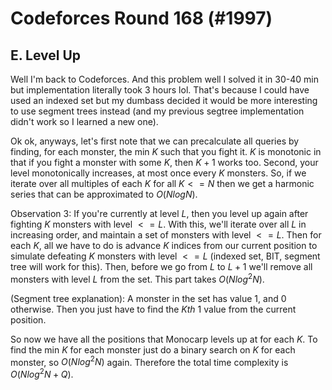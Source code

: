 # Codeforces Round 168 (#1997)

## E. Level Up

Well I'm back to Codeforces. And this problem well I solved it in 30-40 min but implementation literally took 3 hours lol. That's because I could have used an indexed set but my dumbass decided it would be more interesting to use segment trees instead (and my previous segtree implementation didn't work so I learned a new one).

Ok ok, anyways, let's first note that we can precalculate all queries by finding, for each monster, the min $K$ such that you fight it. $K$ is monotonic in that if you fight a monster with some $K$, then $K+1$ works too. Second, your level monotonically increases, at most once every $K$ monsters. So, if we iterate over all multiples of each $K$ for all $K<=N$ then we get a harmonic series that can be approximated to $O(NlogN)$.

Observation 3: If you're currently at level $L$, then you level up again after fighting $K$ monsters with level $<= L$. With this, we'll iterate over all $L$ in increasing order, and maintain a set of monsters with level $<= L$. Then for each $K$, all we have to do is advance $K$ indices from our current position to simulate defeating $K$ monsters with level $<= L$ (indexed set, BIT, segment tree will work for this). Then, before we go from $L$ to $L+1$ we'll remove all monsters with level $L$ from the set. This part takes $O(Nlog^2N)$.

(Segment tree explanation): A monster in the set has value $1$, and $0$ otherwise. Then you just have to find the $Kth$ $1$ value from the current position.

So now we have all the positions that Monocarp levels up at for each $K$. To find the min $K$ for each monster just do a binary search on $K$ for each monster, so $O(Nlog^2N)$ again. Therefore the total time complexity is $O(Nlog^2N+Q)$.
